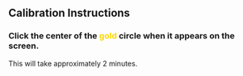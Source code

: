 ## Calibration Instructions
### Click the center of the <span style="color:gold">gold</span> circle when it appears on the screen.

This will take approximately 2 minutes.